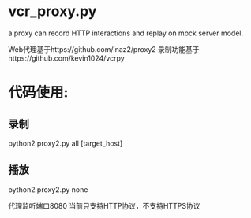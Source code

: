 # vcr_proxy.py
a proxy can record HTTP interactions and replay on mock server model.

Web代理基于https://github.com/inaz2/proxy2
录制功能基于https://github.com/kevin1024/vcrpy

# 代码使用:
  ## 录制 
  python2 proxy2.py all [target_host]
  ## 播放
  python2 proxy2.py none

代理监听端口8080
当前只支持HTTP协议，不支持HTTPS协议
